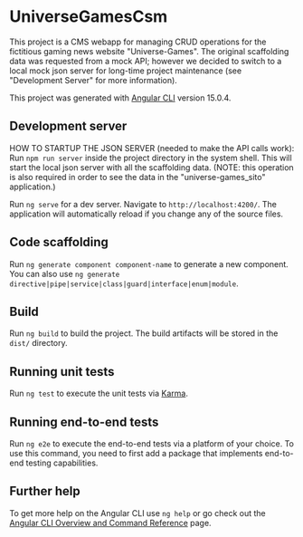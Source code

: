 # UniverseGamesCsm

This project is a CMS webapp for managing CRUD operations for the fictitious gaming news website "Universe-Games". The original scaffolding data was requested from a mock API; however we decided to switch to a local mock json server for long-time project maintenance (see "Development Server" for more information).

This project was generated with [Angular CLI](https://github.com/angular/angular-cli) version 15.0.4.

## Development server

HOW TO STARTUP THE JSON SERVER (needed to make the API calls work):
Run `npm run server` inside the project directory in the system shell. This will start the local json server with all the scaffolding data. (NOTE: this operation is also required in order to see the data in the "universe-games_sito" application.)

Run `ng serve` for a dev server. Navigate to `http://localhost:4200/`. The application will automatically reload if you change any of the source files.

## Code scaffolding

Run `ng generate component component-name` to generate a new component. You can also use `ng generate directive|pipe|service|class|guard|interface|enum|module`.

## Build

Run `ng build` to build the project. The build artifacts will be stored in the `dist/` directory.

## Running unit tests

Run `ng test` to execute the unit tests via [Karma](https://karma-runner.github.io).

## Running end-to-end tests

Run `ng e2e` to execute the end-to-end tests via a platform of your choice. To use this command, you need to first add a package that implements end-to-end testing capabilities.

## Further help

To get more help on the Angular CLI use `ng help` or go check out the [Angular CLI Overview and Command Reference](https://angular.io/cli) page.
